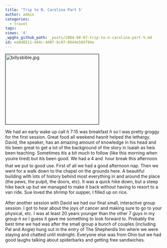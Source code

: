 ```yaml
---
title: 'Trip to N. Carolina Part 5'
author: admin
categories:
  - travel
tags: 
views: '4'
_wpghs_github_path: _posts/2004-08-07-trip-to-n-carolina-part-5.md
id: ea8d8511-d44c-4d0f-bc97-0644e50d794e
---
```

<p><img alt="billysbible.jpg" src="http://www.mennoboy.com/chris/archives/images/travel/billysbible.jpg" width="300" height="225" border="1" /></p>
<p>We had an early wake up call ñ 7:15 was breakfast ñ so I was pretty groggy for the first session.  Great food all weekend hasnít helped the lethargy.  David, the speaker, has an amazing amount of knowledge in his head and itís been great to get a lot of the background of the story in Isaiah as heís been teaching.  Sometimes itís a bit much to follow (like this morning when youíre tired) but itís been good.  We had a 4 and  hour break this afternoon that we put to good use.  First of all we had a good afternoon nap.  Then we went for a walk down to the chapel on the grounds here.  A beautiful building with lots of history behind most everything in and around the place (the pews, the pulpit, the doors, etc).  It was a quick hike down, but a steep hike back up but we managed to make it back without having to resort to a van ride.  Sue loved the shrimp for supper, I filled up on rice.<br />
<!--more--><br />
After another session with David we had our final small, interactive group session.  I got to hear about the joys of cancer and making sure to go to your physical, etc.  I was at least 20 years younger than the other 7 guys in my group ñ so I guess it gave me something to look forward to.  Probably the best time we had was after the small group a bunch of couples (including Pal and Angie) hung out in the entry of The Shepherdís Inn where we were staying and chatted until midnight.  Everyone else was from Ohio but we had good laughs talking about spiderbarks and getting free sandwiches.</p>

